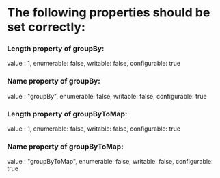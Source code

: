 # The following properties should be set correctly:

### Length property of groupBy:
value : 1,
enumerable: false,
writable: false,
configurable: true

### Name property of groupBy:
value : "groupBy",
enumerable: false,
writable: false,
configurable: true

### Length property of groupByToMap:
value : 1,
enumerable: false,
writable: false,
configurable: true

### Name property of groupByToMap:
value : "groupByToMap",
enumerable: false,
writable: false,
configurable: true